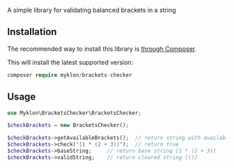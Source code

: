 A simple library for validating balanced brackets in a string

## Installation
The recommended way to install this library is [through Composer](https://getcomposer.org).

This will install the latest supported version:
```php
composer require myklon/brackets-checker
```
## Usage
```php
use Myklon\BracketsChecker\BracketsChecker;

$checkBrackets = new BracketsChecker();

$checkBrackets->getAvailableBrackets();  // return string with available brackets
$checkBrackets->check("[1 * (2 + 3)]");  // return true
$checkBrackets->baseString;     // return base string [1 * (2 + 3)]
$checkBrackets->validString;    // return cleared string [()]
```